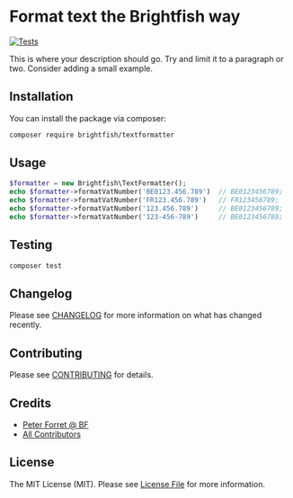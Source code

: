 # Format text the Brightfish way

[![Tests](https://github.com/brightfish-be/TextFormatter/actions/workflows/run-tests.yml/badge.svg)](https://github.com/brightfish-be/TextFormatter/actions/workflows/run-tests.yml)


This is where your description should go. Try and limit it to a paragraph or two. Consider adding a small example.



## Installation

You can install the package via composer:

```bash
composer require brightfish/textformatter
```

## Usage

```php
$formatter = new Brightfish\TextFormatter();
echo $formatter->formatVatNumber('BE0123.456.789')  // BE0123456789;
echo $formatter->formatVatNumber('FR123.456.789')   // FR123456789;
echo $formatter->formatVatNumber('123.456.789')     // BE0123456789;
echo $formatter->formatVatNumber('123-456-789')     // BE0123456789;
```

## Testing

```bash
composer test
```

## Changelog

Please see [CHANGELOG](CHANGELOG.md) for more information on what has changed recently.

## Contributing

Please see [CONTRIBUTING](https://github.com/spatie/.github/blob/main/CONTRIBUTING.md) for details.

## Credits

- [Peter Forret @ BF](https://github.com/brightfish)
- [All Contributors](../../contributors)

## License

The MIT License (MIT). Please see [License File](LICENSE.md) for more information.
